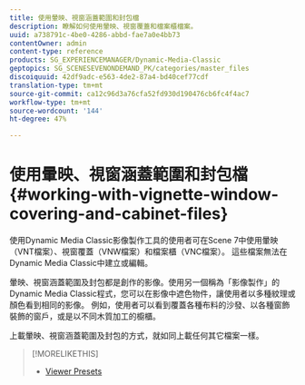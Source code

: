 ```yaml
---
title: 使用暈映、視窗涵蓋範圍和封包檔
description: 瞭解如何使用暈映、視窗覆蓋和檔案櫃檔案。
uuid: a738791c-4be0-4286-abbd-fae7a0e4bb73
contentOwner: admin
content-type: reference
products: SG_EXPERIENCEMANAGER/Dynamic-Media-Classic
geptopics: SG_SCENESEVENONDEMAND_PK/categories/master_files
discoiquuid: 42df9adc-e563-4de2-87a4-bd40cef77cdf
translation-type: tm+mt
source-git-commit: ca12c96d3a76cfa52fd930d190476cb6fc4f4ac7
workflow-type: tm+mt
source-wordcount: '144'
ht-degree: 47%

---
```



# 使用暈映、視窗涵蓋範圍和封包檔{#working-with-vignette-window-covering-and-cabinet-files}

使用Dynamic Media Classic影像製作工具的使用者可在Scene 7中使用暈映（VNT檔案）、視窗覆蓋（VNW檔案）和檔案櫃（VNC檔案）。 這些檔案無法在Dynamic Media Classic中建立或編輯。

暈映、視窗涵蓋範圍及封包都是創作的影像。使用另一個稱為「影像製作」的Dynamic Media Classic程式，您可以在影像中遮色物件，讓使用者以多種紋理或顏色看到相同的影像。 例如，使用者可以看到覆蓋各種布料的沙發、以各種窗飾裝飾的窗戶，或是以不同木質加工的櫥櫃。

上載暈映、視窗涵蓋範圍及封包的方式，就如同上載任何其它檔案一樣。

>[!MORELIKETHIS]
>
>* [Viewer Presets](application-setup.md#viewer_presets)

